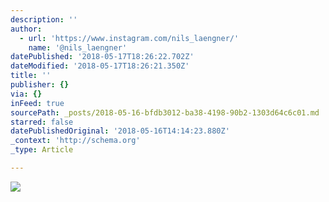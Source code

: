 ```yaml
---
description: ''
author:
  - url: 'https://www.instagram.com/nils_laengner/'
    name: '@nils_laengner'
datePublished: '2018-05-17T18:26:22.702Z'
dateModified: '2018-05-17T18:26:21.350Z'
title: ''
publisher: {}
via: {}
inFeed: true
sourcePath: _posts/2018-05-16-bfdb3012-ba38-4198-90b2-1303d64c6c01.md
starred: false
datePublishedOriginal: '2018-05-16T14:14:23.880Z'
_context: 'http://schema.org'
_type: Article

---
```

![](https://the-grid-user-content.s3-us-west-2.amazonaws.com/17ac7444-e454-4c12-8947-338bfb49e9d1.jpg)